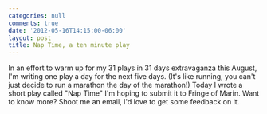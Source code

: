 ```yaml
---
categories: null
comments: true
date: '2012-05-16T14:15:00-06:00'
layout: post
title: Nap Time, a ten minute play
---
```


In an effort to warm up for my 31 plays in 31 days extravaganza this August, I'm writing one play a day for the next five days. (It's like running, you can't just decide to run a marathon the day of the marathon!) Today I wrote a short play called "Nap Time" I'm hoping to submit it to Fringe of Marin. Want to know more? Shoot me an email, I'd love to get some feedback on it.